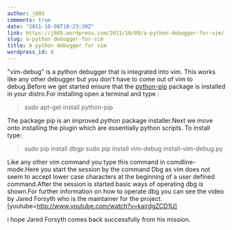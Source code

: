 ```yaml
---
author: j605
comments: true
date: "2011-10-08T10:23:39Z"
link: https://j605.wordpress.com/2011/10/08/a-python-debugger-for-vim/
slug: a-python-debugger-for-vim
title: A python debugger for vim
wordpress_id: 8
---
```


"vim-debug" is a python debugger that is integrated into vim. This works like any other debugger but you don't have to come out of vim to debug.Before we get started ensure that the [python-pip](http://packages.ubuntu.com/search?keywords=python-pip) package is installed in your distro.For installing open a terminal and type :


<blockquote>sudo apt-get install python-pip</blockquote>


The package pip is an improved python package installer.Next we move onto installing the plugin which are essentially python scripts. To install type:


<blockquote>
sudo pip install dbgp
sudo pip install vim-debug
install-vim-debug.py
</blockquote>


Like any other vim command you type this command in comdline-mode.Here you start the session by the command
Dbg as vim does not seem to accept lower case characters at the beginning of a user defined command.After
the session is started basic ways of operating dbg is shown.For further information on how to operate dbg
you can see the video by Jared Forsyth who is the maintainer for the project.
[youtube=http://www.youtube.com/watch?v=kairdgZCD1U]

i hope Jared Forsyth comes back successfully from his mission.
